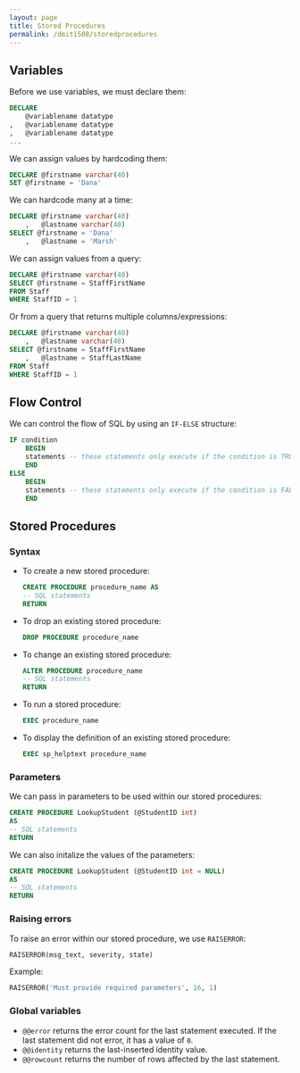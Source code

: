 ```yaml
---
layout: page
title: Stored Procedures
permalink: /dmit1508/storedprocedures
---
```


## Variables

Before we use variables, we must declare them:
```sql
DECLARE 
    @variablename datatype
,   @variablename datatype
,   @variablename datatype
...
```

We can assign values by hardcoding them:
```sql
DECLARE @firstname varchar(40)
SET @firstname = 'Dana'
```

We can hardcode many at a time:
```sql
DECLARE @firstname varchar(40)
    ,	@lastname varchar(40)
SELECT @firstname = 'Dana'
    ,	@lastname = 'Marsh'
```

We can assign values from a query:
```sql
DECLARE @firstname varchar(40)
SELECT @firstname = StaffFirstName 
FROM Staff 
WHERE StaffID = 1
```

Or from a query that returns multiple columns/expressions:
```sql
DECLARE @firstname varchar(40)
    ,	@lastname varchar(40)
SELECT @firstname = StaffFirstName
    ,	@lastname = StaffLastName
FROM Staff 
WHERE StaffID = 1
```

## Flow Control

We can control the flow of SQL by using an `IF-ELSE` structure:
```sql
IF condition
	BEGIN
	statements -- these statements only execute if the condition is TRUE
	END
ELSE
	BEGIN
	statements -- these statements only execute if the condition is FALSE
	END
```

## Stored Procedures

### Syntax

- To create a new stored procedure:
    ```sql
    CREATE PROCEDURE procedure_name AS
    -- SQL statements
    RETURN
    ```
- To drop an existing stored procedure:
    ```sql
    DROP PROCEDURE procedure_name
    ```
- To change an existing stored procedure:
    ```sql
    ALTER PROCEDURE procedure_name
    -- SQL statements
    RETURN
    ```
- To run a stored procedure:
    ```sql
    EXEC procedure_name
    ```
- To display the definition of an existing stored procedure:
    ```sql
    EXEC sp_helptext procedure_name
    ```

### Parameters

We can pass in parameters to be used within our stored procedures:
```sql
CREATE PROCEDURE LookupStudent (@StudentID int) 
AS
-- SQL statements
RETURN
```
We can also initalize the values of the parameters:
```sql
CREATE PROCEDURE LookupStudent (@StudentID int = NULL) 
AS
-- SQL statements
RETURN
```

### Raising errors
To raise an error within our stored procedure, we use `RAISERROR`:
```sql
RAISERROR(msg_text, severity, state)
```

Example:
```sql
RAISERROR('Must provide required parameters', 16, 1)
```

### Global variables
- `@@error` returns the error count for the last statement executed. If the last statement did not error, it has a value of `0`.
- `@@identity` returns the last-inserted identity value.
- `@@rowcount` returns the number of rows affected by the last statement.
